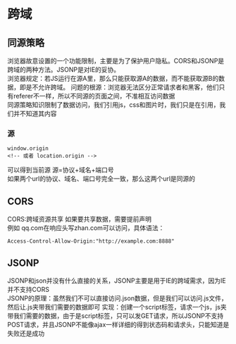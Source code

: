 # 跨域 
## 同源策略
浏览器故意设置的一个功能限制，主要是为了保护用户隐私。CORS和JSONP是跨域的两种方法。JSONP是对IE的妥协。  
浏览器规定：若JS运行在源A里，那么只能获取源A的数据，而不能获取源B的数据，即是不允许跨域。 
问题的根源：浏览器无法区分正常请求者和黑客，他们只有referer不一样，所以不同源的页面之间，不准相互访问数据  
同源策略知识限制了数据访问，我们引用js，css和图片时，我们只是在引用，我们并不知道其内容  
### 源
```
window.origin
<!-- 或者 location.origin -->
```
可以得到当前源
源=协议+域名+端口号  
如果两个url的协议、域名、端口号完全一致，那么这两个url是同源的
 ## CORS
 CORS:跨域资源共享
 如果要共享数据，需要提前声明  
 例如 qq.com在响应头写zhan.com可以访问，具体语法：
 ```
Access-Control-Allow-Origin:"http://example.com:8888"
 ```

 ## JSONP
 JSONP和json并没有什么直接的关系，JSONP主要是用于IE的跨域需求，因为IE并不支持CORS  
 JSONP的原理：虽然我们不可以直接访问.json数据，但是我们可以访问.js文件，然后让.js夹带我们需要的数据即可
 实现：创建一个script标签，请求一个js，js夹带我们需要的数据，由于是script标签，只可以发GET请求，所以JSONP不支持POST请求，并且JSONP不能像ajax一样详细的得到状态码和请求头，只能知道是失败还是成功